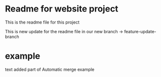 # Readme for website project

This is the readme file for this project

This is new update for the readme file in our new branch -> feature-update-branch

# example

text added part of Automatic merge example
